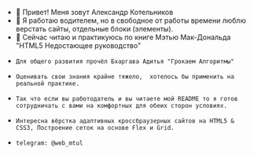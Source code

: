 - 👋 Привет! Меня зовут Александр Котельников 
- 👀 Я работаю водителем, но в свободное от работы времени люблю верстать сайты, отдельные блоки (элементы).
- 🌱 Сейчас читаю и практикуюсь по книге Мэтью Мак-Дональда "HTML5 Недостающее руководство"
-     Для общего развития прочёл Бхаргава Адитья "Грокаем Алгоритмы" 
-     Оценивать свои знания крайне тяжело,  хотелось бы применить на реальной практике.
-     Так что если вы работодатель и вы читаете мой README то я готов сотрудничать с вами на комфортных для обеих сторон условиях.
-     Интересна вёрстка адаптивных кроссбраузерных сайтов на HTML5 & CSS3, Построение сеток на основе Flex и Grid.
-     telegram: @web_mtul

<!---
Kotelnikov182/Kotelnikov182 is a ✨ special ✨ repository because its `README.md` (this file) appears on your GitHub profile.
You can click the Preview link to take a look at your changes.
--->
